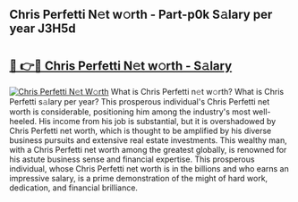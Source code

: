 ## Chris Perfetti N𝚎t w𝚘rth - Part-p0k S𝚊lary per year J3H5d

# <h2><a href="http://gc5alu.nevu.top/?p=Chris+Perfetti">🔗 👉🔴 Chris Perfetti N𝚎t w𝚘rth - S𝚊lary</a></h2>

[![Chris Perfetti N𝚎t W𝚘rth](https://i.imgur.com/Oavwk0R.jpeg)](http://gc5alu.nevu.top/?p=Chris+Perfetti)
What is Chris Perfetti n𝚎t w𝚘rth? What is Chris Perfetti s𝚊lary per year?
This prosperous individual's Chris Perfetti net worth is considerable, positioning him among the industry's most well-heeled. His income from his job is substantial, but it is overshadowed by Chris Perfetti net worth, which is thought to be amplified by his diverse business pursuits and extensive real estate investments. This wealthy man, with a Chris Perfetti net worth among the greatest globally, is renowned for his astute business sense and financial expertise. This prosperous individual, whose Chris Perfetti net worth is in the billions and who earns an impressive salary, is a prime demonstration of the might of hard work, dedication, and financial brilliance.
